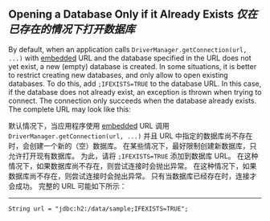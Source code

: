 ## Opening a Database Only if it Already Exists *仅在已存在的情况下打开数据库*

By default, when an application calls `DriverManager.getConnection(url, ...)` with [embedded]() URL and the database specified in the URL does not yet exist, a new (empty) database is created.
In some situations, it is better to restrict creating new databases, and only allow to open existing databases.
To do this, add `;IFEXISTS=TRUE` to the database URL.
In this case, if the database does not already exist, an exception is thrown when trying to connect.
The connection only succeeds when the database already exists. 
The complete URL may look like this:


默认情况下，当应用程序使用 [embedded]() URL 调用 `DriverManager.getConnection(url, ...)` 并且 URL 中指定的数据库尚不存在时，会创建一个新的（空）数据库。
在某些情况下，最好限制创建新数据库，只允许打开现有数据库。
为此，请将 `;IFEXISTS=TRUE` 添加到数据库 URL。
在这种情况下，如果数据库尚不存在，则尝试连接时会抛出异常。
在这种情况下，如果数据库尚不存在，则尝试连接时会抛出异常。
只有当数据库已经存在时，连接才会成功。
完整的 URL 可能如下所示：

---

```
String url = "jdbc:h2:/data/sample;IFEXISTS=TRUE";
```
